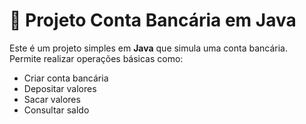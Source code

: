 # 🏦 Projeto Conta Bancária em Java

Este é um projeto simples em **Java** que simula uma conta bancária.  
Permite realizar operações básicas como:

- Criar conta bancária
- Depositar valores
- Sacar valores
- Consultar saldo
